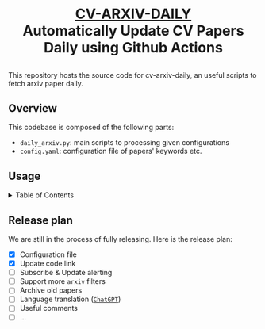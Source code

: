 <p align="center">
  <h1 align="center"><br><ins>CV-ARXIV-DAILY</ins><br>Automatically Update CV Papers Daily using Github Actions</h1>

</p>



##

This repository hosts the source code for cv-arxiv-daily, an useful scripts to fetch arxiv paper daily.

## Overview

This codebase is composed of the following parts:

- `daily_arxiv.py`: main scripts to processing given configurations
- `config.yaml`: configuration file of papers' keywords etc.

## Usage

<details>
  <summary>Table of Contents</summary>

1. Fork this [repo](https://github.com/Vincentqyw/cv-arxiv-daily)
2. Edit configs:
    - Change `GITHUB_USER_NAME` and `GITHUB_USER_EMAIL` in [cv-arxiv-daily.yml](../.github/workflows/cv-arxiv-daily.yml) and [update_paper_links.yml](../.github/workflows/update_paper_links.yml)
    - Change `user_name` in [config.yaml](../config.yaml)
    - Push changes to remote repo
3. Config Github Actions
    - Enable read and write permissions: Setting -> Actions -> Workflow permissions, select `Read and write permissions` and save.
    ![](../assets/4-ga-2-1.png)
    - Enable workflows: Actions -> `I understand my workflows, go ahead and enable them` -> Select `Run Arxiv Papers Daily` in right sidebar and click `Enable workflow` -> click `Run workflow` wait about 1 min until the job update done. The same for the job `Run Update Paper Links Weekly`.
    ![](../assets/4-ga-3-1.png)
    ![](../assets/4-ga-5-1.png)
    ![](../assets/4-ga-7.png)
    ![](../assets/4-ga-8.png)
    ![](../assets/4-ga-9.png)
4. Setting Gitpages (optional)
    - Setting -> Pages -> Build an deployment. Source: `Deploy from a branch`; Branch select `main` and `/docs` folder, then save.
    ![](../assets/5-pages-1.png)
    - Now you can open gitpage: https://your_github_usrname.github.io/cv-arxiv-daily
5. Add new keywords (optional)
    - Edit `keywords` in [config.yaml](../config.yaml), you can add more filters or keywords.
    - Push changes to remote repo and re-run Github Actions Manually.
6. Add email config
    - Edit `email` in [config.yaml](../config.yaml), `port` means port of smtp server, `send` means if you would like to send emails and `preview` is used for debugging, which means previewing the email to be sent in your PC local email client
    - Add Secrets for github actions, for example (follows the # sign as the explanation): <br>
      FROM: Your Name \<xxx@163.com\> <br>
      TO: "xxx@qq.com,xxx@outlook.com" <br>
      SMTP: smtp.163.com <br>
      USERNAME: xxx@163.com <br>
      PASSWORD: xxx <br>
      #`Your Name` displays the sender's name, and `<>` is the sender's email address <br>
      #The recipient's email address needs to be enclosed by `""`, use `,` to separate multiple recipients.
      ![secrets](../assets/6-secrets-1.png)

</details>

## Release plan

 We are still in the process of fully releasing. Here is the release plan:

- [x] Configuration file
- [x] Update code link
- [ ] Subscribe & Update alerting
- [ ] Support more `arxiv` filters
- [ ] Archive old papers
- [ ] Language translation ([`ChatGPT`](https://chat.openai.com/chat))
- [ ] Useful comments
- [ ] ...
